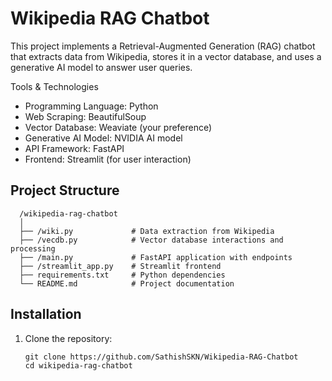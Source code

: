 # Wikipedia RAG Chatbot
This project implements a Retrieval-Augmented Generation (RAG) chatbot that extracts data from Wikipedia, stores it in a vector database, and uses a generative AI model to answer user queries.


Tools & Technologies
- Programming Language: Python
- Web Scraping: BeautifulSoup
- Vector Database: Weaviate (your preference)
- Generative AI Model: NVIDIA AI model
- API Framework: FastAPI
- Frontend: Streamlit (for user interaction)

## Project Structure

      /wikipedia-rag-chatbot
      │
      ├── /wiki.py             # Data extraction from Wikipedia
      ├── /vecdb.py            # Vector database interactions and processing
      ├── /main.py             # FastAPI application with endpoints
      ├── /streamlit_app.py    # Streamlit frontend
      ├── requirements.txt     # Python dependencies
      └── README.md            # Project documentation


## Installation

1. Clone the repository:
   
       git clone https://github.com/SathishSKN/Wikipedia-RAG-Chatbot
       cd wikipedia-rag-chatbot

